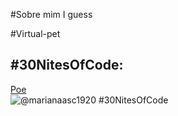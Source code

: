 #Sobre mim I guess

#Virtual-pet
## #30NitesOfCode:
  [Poe](https://www.codedex.io/@marianaasc1920/30-nites-of-code)  
  ![@marianaasc1920 #30NitesOfCode](https://www.codedex.io/api/petStatus?user=marianaasc1920)
